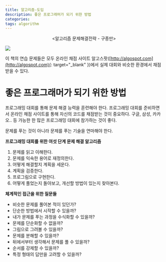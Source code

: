 ```yaml
---
title: 알고리즘-도입
description: 좋은 프로그래머가 되기 위한 방법
categories:
tags: algorithm
---
```


<center><알고리즘 문제해결전략 - 구종만></center>

![](http://book.algospot.com/static/img/cover1-small.png)



이 책의 연습 문제들은 모두 온라인 채점 사이트 알고스팟([http://algospot.com](http://algospot.com){: target="_blank" })에서 실제 대회와 비슷한 환경에서 채점받을 수 있다.



# 좋은 프로그래머가 되기 위한 방법

프로그래밍 대회를 통해 문제 해결 능력을 훈련해야 한다. 프로그래밍 대회를 준비하면서 온라인 채점 사이트를 통해 자신의 코드를 채점받는 것이 중요하다. 구글, 삼성, 카카오.. 등 가능한 한 많은 프로그래밍 대회에 참가하는 것이 좋다. 

문제를 푸는 것이 아니라 문제를 푸는 기술을 연마해야 한다.

**프로그래밍 대회를 위한 여섯 단계 문제 해결 알고리즘**

1. 문제를 읽고 이해한다.
2. 문제를 익숙한 용어로 재정의한다.
3. 어떻게 해결할지 계획을 세운다.
4. 계획을 검증한다.
5. 프로그림으로 구현한다.
6. 어떻게 풀었는지 돌아보고, 개선할 방법이 있는지 찾아본다.

**체계적인 접근을 위한 질문들**

- 비슷한 문제를 풀어본 적이 있던가?
- 단순한 방법에서 시작할 수 있을까?
- 내가 문제를 푸는 과정을 수식화할 수 있을까?
- 문제를 단순화할 수 없을까?
- 그림으로 그려볼 수 있을까?
- 문제를 분해할 수 있을까?
- 뒤에서부터 생각해서 문제를 풀 수 있을까?
- 순서를 강제할 수 있을까?
- 특정 형태의 답만을 고려할 수 있을까?